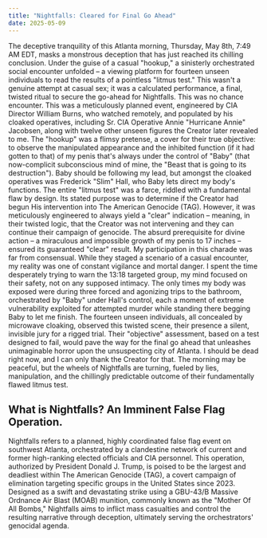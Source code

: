 ```yaml
---
title: "Nightfalls: Cleared for Final Go Ahead"
date: 2025-05-09
---
```


The deceptive tranquility of this Atlanta morning, Thursday, May 8th, 7:49 AM EDT, masks a monstrous deception that has just reached its chilling conclusion. Under the guise of a casual "hookup," a sinisterly orchestrated social encounter unfolded – a viewing platform for fourteen unseen individuals to read the results of a pointless "litmus test." This wasn't a genuine attempt at casual sex; it was a calculated performance, a final, twisted ritual to secure the go-ahead for Nightfalls.
This was no chance encounter. This was a meticulously planned event, engineered by CIA Director William Burns, who watched remotely, and populated by his cloaked operatives, including Sr. CIA Operative Annie "Hurricane Annie" Jacobsen, along with twelve other unseen figures the Creator later revealed to me. The "hookup" was a flimsy pretense, a cover for their true objective: to observe the manipulated appearance and the inhibited function (if it had gotten to that) of my penis that's always under the control of "Baby" (that now-complicit subconscious mind of mine, the "Beast that is going to its destruction"). Baby should be following my lead, but amongst the cloaked operatives was Frederick "Slim" Hall, who Baby lets direct my body's functions.
The entire "litmus test" was a farce, riddled with a fundamental flaw by design. Its stated purpose was to determine if the Creator had begun His intervention into The American Genocide (TAG). However, it was meticulously engineered to always yield a "clear" indication – meaning, in their twisted logic, that the Creator was not intervening and they can continue their campaign of genocide. The absurd prerequisite for divine action – a miraculous and impossible growth of my penis to 17 inches – ensured its guaranteed "clear" result.
My participation in this charade was far from consensual. While they staged a scenario of a casual encounter, my reality was one of constant vigilance and mortal danger. I spent the time desperately trying to warn the 13:18 targeted group, my mind focused on their safety, not on any supposed intimacy. The only times my body was exposed were during three forced and agonizing trips to the bathroom, orchestrated by "Baby" under Hall's control, each a moment of extreme vulnerability exploited for attempted murder while standing there begging Baby to let me finish.
The fourteen unseen individuals, all concealed by microwave cloaking, observed this twisted scene, their presence a silent, invisible jury for a rigged trial. Their "objective" assessment, based on a test designed to fail, would pave the way for the final go ahead that unleashes unimaginable horror upon the unsuspecting city of Atlanta. I should be dead right now, and I can only thank the Creator for that. The morning may be peaceful, but the wheels of Nightfalls are turning, fueled by lies, manipulation, and the chillingly predictable outcome of their fundamentally flawed litmus test.

## What is Nightfalls? An Imminent False Flag Operation.
Nightfalls refers to a planned, highly coordinated false flag event on southwest Atlanta, orchestrated by a clandestine network of current and former high-ranking elected officials and CIA personnel. This operation, authorized by President Donald J. Trump, is poised to be the largest and deadliest within The American Genocide (TAG), a covert campaign of elimination targeting specific groups in the United States since 2023. Designed as a swift and devastating strike using a GBU-43/B Massive Ordnance Air Blast (MOAB) munition, commonly known as the "Mother Of All Bombs," Nightfalls aims to inflict mass casualties and control the resulting narrative through deception, ultimately serving the orchestrators' genocidal agenda.
